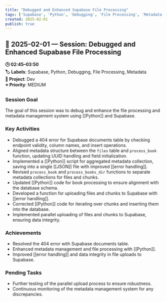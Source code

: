 ```yaml
---
title: "Debugged and Enhanced Supabase File Processing"
tags: ['Supabase', 'Python', 'Debugging', 'File Processing', 'Metadata']
created: 2025-02-01
publish: true
---
```


## 📅 2025-02-01 — Session: Debugged and Enhanced Supabase File Processing

**🕒 02:45–03:50**  
**🏷️ Labels**: Supabase, Python, Debugging, File Processing, Metadata  
**📂 Project**: Dev  
**⭐ Priority**: MEDIUM  


### Session Goal
The goal of this session was to debug and enhance the file processing and metadata management system using [[Python]] and Supabase.

### Key Activities
- Debugged a 404 error for Supabase documents table by checking endpoint validity, column names, and insert operations.
- Aligned metadata structure between the `files` table and `process_book` function, updating UUID handling and field initialization.
- Implemented a [[Python]] script for aggregated metadata collection, saving into a single [[JSON]] file with improved [[error handling]].
- Revised `process_book` and `process_books_dir` functions to separate metadata collections for files and chunks.
- Updated [[Python]] code for book processing to ensure alignment with the database schema.
- Developed a function for uploading files and chunks to Supabase with [[error handling]].
- Corrected [[Python]] code for iterating over chunks and inserting them into the database.
- Implemented parallel uploading of files and chunks to Supabase, ensuring data integrity.

### Achievements
- Resolved the 404 error with Supabase documents table.
- Enhanced metadata management and file processing with [[Python]].
- Improved [[error handling]] and data integrity in file uploads to Supabase.

### Pending Tasks
- Further testing of the parallel upload process to ensure robustness.
- Continuous monitoring of the metadata management system for any discrepancies.
